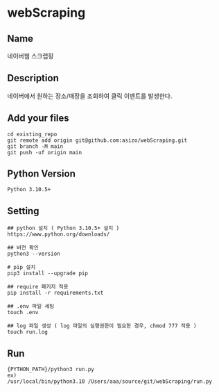 # webScraping

## Name
네이버웹 스크랩핑

## Description
네이버에서 원하는 장소/매장을 조회하여 클릭 이벤트를 발생한다. 

## Add your files
```
cd existing_repo
git remote add origin git@github.com:asizo/webScraping.git
git branch -M main
git push -uf origin main
```

## Python Version
```
Python 3.10.5+
```

## Setting
```
## python 설치 ( Python 3.10.5+ 설치 )  
https://www.python.org/downloads/
 
## 버전 확인
python3 --version

# pip 설치
pip3 install --upgrade pip

## require 패키지 적용
pip install -r requirements.txt

## .env 파일 세팅
touch .env

## log 파일 생성 ( log 파일의 실행권한이 필요한 경우, chmod 777 적용 )
touch run.log
```

## Run
```
{PYTHON_PATH}/python3 run.py
ex) 
/usr/local/bin/python3.10 /Users/aaa/source/git/webScraping/run.py 
```






